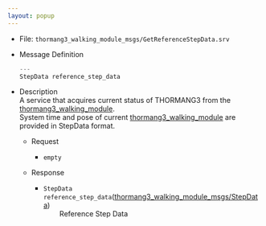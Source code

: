 ```yaml
---
layout: popup
---
```


- File: `thormang3_walking_module_msgs/GetReferenceStepData.srv`

- Message Definition

  ```c
  ---
  StepData reference_step_data
  ```


- Description  
A service that acquires current status of THORMANG3 from the [thormang3_walking_module].  
System time and pose of current [thormang3_walking_module] are provided in StepData format.  

  - Request  
    * `empty`  

  - Response  
    * `StepData reference_step_data`([thormang3_walking_module_msgs/StepData])  
&emsp;&emsp; Reference Step Data



[thormang3_walking_module]: /docs/en/platform/thormang3/thormang3_ros_packages/#thormang3-walking-module

[thormang3_walking_module_msgs/StepData]: /docs/en/platform/msgs/StepData_msg/#stepdata-msg
